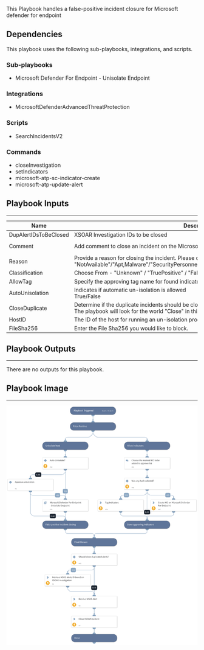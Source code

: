 This Playbook handles a false-positive incident closure for Microsoft defender for endpoint 

## Dependencies
This playbook uses the following sub-playbooks, integrations, and scripts.

### Sub-playbooks
* Microsoft Defender For Endpoint - Unisolate Endpoint

### Integrations
* MicrosoftDefenderAdvancedThreatProtection

### Scripts
* SearchIncidentsV2

### Commands
* closeInvestigation
* setIndicators
* microsoft-atp-sc-indicator-create
* microsoft-atp-update-alert

## Playbook Inputs
---

| **Name** | **Description** | **Default Value** | **Required** |
| --- | --- | --- | --- |
| DupAlertIDsToBeClosed | XSOAR Investigation IDs to be closed  |  | Optional |
| Comment | Add comment to close an incident on the Microsoft Defender For Endpoint side | XSOAR Incident #${incident.id} | Optional |
| Reason | Provide a reason for closing the incident. Please choose on of the following suggestions:<br/>"NotAvailable"/"Apt,Malware"/"SecurityPersonnel"/"SecurityTesting"/"UnwantedSoftware"/"Other" |  | Optional |
| Classification | Choose From - "Unknown" / "TruePositive" / "FalsePositive" |  | Optional |
| AllowTag | Specify the approving tag name for found indicators. | AllowTag | Optional |
| AutoUnisolation | Indicates if automatic un-isolation is allowed<br/>    True/False | False | Optional |
| CloseDuplicate | Determine if the duplicate incidents should be closed as well in Microsoft Defender Instance.<br/>The playbook will look for the world "Close" in this input. |  | Optional |
| HostID | The ID of the host for running an un-isolation process. | ${incident.deviceid} | Optional |
| FileSha256 | Enter the File Sha256 you would like to block. | ${incident.filesha256} | Optional |

## Playbook Outputs
---
There are no outputs for this playbook.

## Playbook Image
---
![MDE - False Positive Incident Handling](../doc_files/MDE_-_False_Positive_Incident_Handling.png)